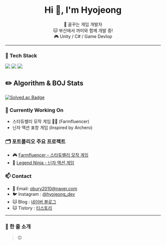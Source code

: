 <h1 align="center">Hi 👋, I'm Hyojeong</h1>
<p align="center">
🌸 꿈꾸는 게임 개발자 <br>
🐱 부산에서 까미와 함께 개발 중!<br>
🎮 Unity / C# / Game Devlop
</p>

---

### 🧰 Tech Stack
<img src="https://img.shields.io/badge/Unity-000000?style=flat&logo=unity&logoColor=white"/> 
<img src="https://img.shields.io/badge/C%23-239120?style=flat&logo=c-sharp&logoColor=white"/> 
<img src="https://img.shields.io/badge/C++-00599C?style=flat&logo=cplusplus&logoColor=white"/> 

## ✏️ Algorithm & BOJ Stats
[![Solved.ac Badge](http://mazassumnida.wtf/api/v2/generate_badge?boj=obury2010)](https://solved.ac/profile/obury2010) 

### 🎯 Currently Working On
- 스타듀밸리 모작 게임 🎥🌾 (Farmfluencer)
- 닌자 액션 표창 게임 (Inspired by Archero)

### 🗂 포트폴리오 주요 프로젝트
- 🎮 [Farmfluencer - 스타듀밸리 모작 게임](https://github.com/hyojeong0509/Become_Celebrity_on_Farm)
- 🥷 [Legend Ninja - 닌자 액션 게임](https://github.com/hyojeong0509/LegendNinja)

### 📫 Contact
- 📧 Email: obury2010@naver.com
- 🐦 Instagram : [@hyojeong_dev](https://www.instagram.com/00.05.09_)
- 🐱 Blog : [네이버 블로그](https://blog.naver.com/obury2010)
- 🐱 Tistory : [티스토리](https://fociend.tistory.com/)

---

### 💖 한 줄 소개
> 😊
